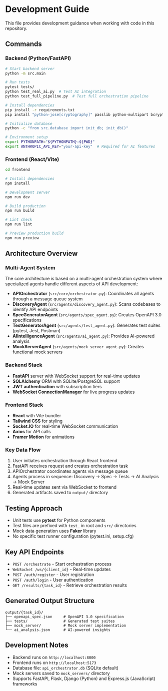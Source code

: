 # Development Guide

This file provides development guidance when working with code in this repository.

## Commands

### Backend (Python/FastAPI)
```bash
# Start backend server
python -m src.main

# Run tests
pytest tests/
python test_real_ai.py  # Test AI integration
python test_full_pipeline.py  # Test full orchestration pipeline

# Install dependencies
pip install -r requirements.txt
pip install "python-jose[cryptography]" passlib python-multipart bcrypt

# Initialize database
python -c "from src.database import init_db; init_db()"

# Environment setup
export PYTHONPATH="${PYTHONPATH}:${PWD}"
export ANTHROPIC_API_KEY="your-api-key"  # Required for AI features
```

### Frontend (React/Vite)
```bash
cd frontend

# Install dependencies
npm install

# Development server
npm run dev

# Build production
npm run build

# Lint check
npm run lint

# Preview production build
npm run preview
```

## Architecture Overview

### Multi-Agent System
The core architecture is based on a multi-agent orchestration system where specialized agents handle different aspects of API development:

- **APIOrchestrator** (`src/core/orchestrator.py`): Coordinates all agents through a message queue system
- **DiscoveryAgent** (`src/agents/discovery_agent.py`): Scans codebases to identify API endpoints
- **SpecGeneratorAgent** (`src/agents/spec_agent.py`): Creates OpenAPI 3.0 specifications
- **TestGeneratorAgent** (`src/agents/test_agent.py`): Generates test suites (pytest, Jest, Postman)
- **AIIntelligenceAgent** (`src/agents/ai_agent.py`): Provides AI-powered analysis
- **MockServerAgent** (`src/agents/mock_server_agent.py`): Creates functional mock servers

### Backend Stack
- **FastAPI** server with WebSocket support for real-time updates
- **SQLAlchemy** ORM with SQLite/PostgreSQL support
- **JWT authentication** with subscription tiers
- **WebSocket ConnectionManager** for live progress updates

### Frontend Stack
- **React** with Vite bundler
- **Tailwind CSS** for styling
- **Socket.IO** for real-time WebSocket communication
- **Axios** for API calls
- **Framer Motion** for animations

### Key Data Flow
1. User initiates orchestration through React frontend
2. FastAPI receives request and creates orchestration task
3. APIOrchestrator coordinates agents via message queue
4. Agents process in sequence: Discovery → Spec → Tests → AI Analysis → Mock Server
5. Real-time updates sent via WebSocket to frontend
6. Generated artifacts saved to `output/` directory

## Testing Approach

- Unit tests use **pytest** for Python components
- Test files are prefixed with `test_` in root and `src/` directories
- Mock data generation uses **Faker** library
- No specific test runner configuration (pytest.ini, setup.cfg)

## Key API Endpoints

- `POST /orchestrate` - Start orchestration process
- `WebSocket /ws/{client_id}` - Real-time updates
- `POST /auth/register` - User registration
- `POST /auth/login` - User authentication
- `GET /results/{task_id}` - Retrieve orchestration results

## Generated Output Structure

```
output/{task_id}/
├── openapi_spec.json     # OpenAPI 3.0 specification
├── tests/                # Generated test suites
├── mock_server/          # Mock server implementation
└── ai_analysis.json      # AI-powered insights
```

## Development Notes

- Backend runs on `http://localhost:8000`
- Frontend runs on `http://localhost:5173`
- Database file: `api_orchestrator.db` (SQLite default)
- Mock servers saved to `mock_servers/` directory
- Supports FastAPI, Flask, Django (Python) and Express.js (JavaScript) frameworks